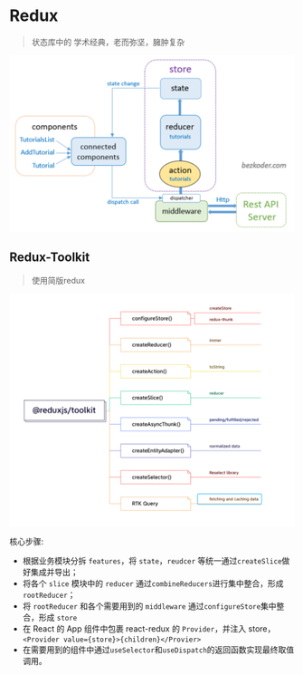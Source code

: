 # Redux

> 状态库中的 学术经典，老而弥坚，臃肿复杂

![react-redux](../imgs//react-redux.png)

## Redux-Toolkit

> 使用简版redux

![redux-toolkit](../imgs//redux-toolkit.png)

核心步骤:

- 根据业务模块分拆 `features`，将 `state`，`reudcer` 等统一通过`createSlice`做好集成并导出；
- 将各个 `slice` 模块中的 `reducer` 通过`combineReducers`进行集中整合，形成 `rootReducer`；
- 将 `rootReducer` 和各个需要用到的 `middleware` 通过`configureStore`集中整合，形成 `store`
- 在 React 的 App 组件中包裹 react-redux 的 `Provider`，并注入 store，`<Provider value={store}>{children}</Provier>`
- 在需要用到的组件中通过`useSelector`和`useDispatch`的返回函数实现最终取值调用。
